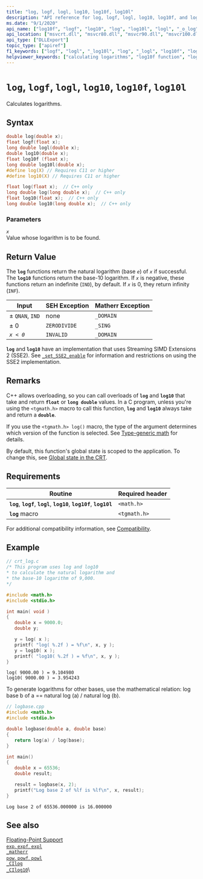 ```yaml
---
title: "log, logf, logl, log10, log10f, log10l"
description: "API reference for log, logf, logl, log10, log10f, and log10l; which calculate logarithms."
ms.date: "9/1/2020"
api_name: ["log10f", "logf", "log10", "log", "log10l", "logl", "_o_log", "_o_log10", "_o_log10f", "_o_logf"]
api_location: ["msvcrt.dll", "msvcr80.dll", "msvcr90.dll", "msvcr100.dll", "msvcr100_clr0400.dll", "msvcr110.dll", "msvcr110_clr0400.dll", "msvcr120.dll", "msvcr120_clr0400.dll", "ucrtbase.dll", "api-ms-win-crt-math-l1-1-0.dll", "api-ms-win-crt-private-l1-1-0.dll"]
api_type: ["DLLExport"]
topic_type: ["apiref"]
f1_keywords: ["logf", "logl", "_log10l", "log", "_logl", "log10f", "log10l", "log10"]
helpviewer_keywords: ["calculating logarithms", "log10f function", "log10 function", "log function", "log10l function", "logl function", "logf function", "logarithms"]
---
```

# `log`, `logf`, `logl`, `log10`, `log10f`, `log10l`

Calculates logarithms.

## Syntax

```C
double log(double x);
float logf(float x);
long double logl(double x);
double log10(double x);
float log10f (float x);
long double log10l(double x);
#define log(X) // Requires C11 or higher
#define log10(X) // Requires C11 or higher

float log(float x);  // C++ only
long double log(long double x);  // C++ only
float log10(float x);  // C++ only
long double log10(long double x);  // C++ only
```

### Parameters

*`x`*\
Value whose logarithm is to be found.

## Return Value

The **`log`** functions return the natural logarithm (base *`e`*) of *`x`* if successful. The **`log10`** functions return the base-10 logarithm. If *`x`* is negative, these functions return an indefinite (`IND`), by default. If *`x`* is 0, they return infinity (`INF`).

|Input|SEH Exception|Matherr Exception|
|-----------|-------------------|-----------------------|
|± `QNAN`, `IND`|none|`_DOMAIN`|
|± 0|`ZERODIVIDE`|`_SING`|
|*`x < 0`*|`INVALID`|`_DOMAIN`|

**`log`** and **`log10`** have an implementation that uses Streaming SIMD Extensions 2 (SSE2). See [`_set_SSE2_enable`](set-sse2-enable.md) for information and restrictions on using the SSE2 implementation.

## Remarks

C++ allows overloading, so you can call overloads of **`log`** and **`log10`** that take and return **`float`** or **`long double`** values. In a C program, unless you're using the `<tgmath.h>` macro to call this function, **`log`** and **`log10`** always take and return a **`double`**.

If you use the `<tgmath.h> log()` macro, the type of the argument determines which version of the function is selected. See [Type-generic math](../../c-runtime-library/tgmath.md) for details.

By default, this function's global state is scoped to the application. To change this, see [Global state in the CRT](../global-state.md).

## Requirements

|Routine|Required header|
|-------------|---------------------|
|**`log`**, **`logf`**, **`logl`**, **`log10`**, **`log10f`**, **`log10l`**|`<math.h>`|
|**`log`** macro | `<tgmath.h>` |

For additional compatibility information, see [Compatibility](../../c-runtime-library/compatibility.md).

## Example

```C
// crt_log.c
/* This program uses log and log10
* to calculate the natural logarithm and
* the base-10 logarithm of 9,000.
*/

#include <math.h>
#include <stdio.h>

int main( void )
{
   double x = 9000.0;
   double y;

   y = log( x );
   printf( "log( %.2f ) = %f\n", x, y );
   y = log10( x );
   printf( "log10( %.2f ) = %f\n", x, y );
}
```

```Output
log( 9000.00 ) = 9.104980
log10( 9000.00 ) = 3.954243
```

To generate logarithms for other bases, use the mathematical relation: log base b of a == natural log (a) / natural log (b).

```cpp
// logbase.cpp
#include <math.h>
#include <stdio.h>

double logbase(double a, double base)
{
   return log(a) / log(base);
}

int main()
{
   double x = 65536;
   double result;

   result = logbase(x, 2);
   printf("Log base 2 of %lf is %lf\n", x, result);
}
```

```Output
Log base 2 of 65536.000000 is 16.000000
```

## See also

[Floating-Point Support](../../c-runtime-library/floating-point-support.md) \
[`exp`, `expf`, `expl`](exp-expf.md) \
[`_matherr`](matherr.md) \
[`pow`, `powf`, `powl`](pow-powf-powl.md) \
[`_CIlog`](../../c-runtime-library/cilog.md) \
[`_CIlog10`](../../c-runtime-library/cilog10.md)\
